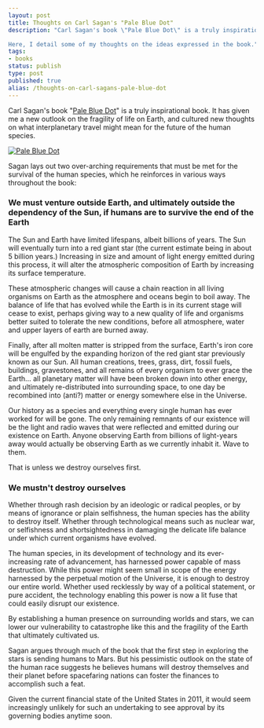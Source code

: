 ```yaml
---
layout: post
title: Thoughts on Carl Sagan's "Pale Blue Dot"
description: "Carl Sagan's book \"Pale Blue Dot\" is a truly inspirational book. It has given me a new outlook on the fragility of life on Earth, and cultured new thoughts on what interplanetary travel might mean for the future of the human species.

Here, I detail some of my thoughts on the ideas expressed in the book."
tags:
- books
status: publish
type: post
published: true
alias: /thoughts-on-carl-sagans-pale-blue-dot
---
```

Carl Sagan's book "[Pale Blue Dot](http://www.amazon.com/Pale-Blue-Dot-Vision-Future/dp/0345376595/)" is a truly inspirational book. It has given me a new outlook on the fragility of life on Earth, and cultured new thoughts on what interplanetary travel might mean for the future of the human species.

[![](http://johnkary.net/wp-content/uploads/2011/01/pale_blue_dot.jpg "Pale Blue Dot")](http://johnkary.net/wp-content/uploads/2011/01/pale_blue_dot.jpg)

Sagan lays out two over-arching requirements that must be met for the survival of the human species, which he reinforces in various ways throughout the book:

### We must venture outside Earth, and ultimately outside the dependency of the Sun, if humans are to survive the end of the Earth

The Sun and Earth have limited lifespans, albeit billions of years. The Sun will eventually turn into a red giant star (the current estimate being in about 5 billion years.) Increasing in size and amount of light energy emitted during this process, it will alter the atmospheric composition of Earth by increasing its surface temperature.

These atmospheric changes will cause a chain reaction in all living organisms on Earth as the atmosphere and oceans begin to boil away. The balance of life that has evolved while the Earth is in its current stage will cease to exist, perhaps giving way to a new quality of life and organisms better suited to tolerate the new conditions, before all atmosphere, water and upper layers of earth are burned away.

Finally, after all molten matter is stripped from the surface, Earth's iron core will be engulfed by the expanding horizon of the red giant star previously known as our Sun. All human creations, trees, grass, dirt, fossil fuels, buildings, gravestones, and all remains of every organism to ever grace the Earth&hellip; all planetary matter will have been broken down into other energy, and ultimately re-distributed into surrounding space, to one day be recombined into (anti?) matter or energy somewhere else in the Universe.

Our history as a species and everything every single human has ever worked for will be gone. The only remaining remnants of our existence will be the light and radio waves that were reflected and emitted during our existence on Earth. Anyone observing Earth from billions of light-years away would actually be observing Earth as we currently inhabit it. Wave to them.

That is unless we destroy ourselves first.

### We mustn't destroy ourselves

Whether through rash decision by an ideologic or radical peoples, or by means of ignorance or plain selfishness, the human species has the ability to destroy itself. Whether through technological means such as nuclear war, or selfishness and shortsightedness in damaging the delicate life balance under which current organisms have evolved.

The human species, in its development of technology and its ever-increasing rate of advancement, has harnessed power capable of mass destruction. While this power might seem small in scope of the energy harnessed by the perpetual motion of the Universe, it is enough to destroy our entire world. Whether used recklessly by way of a political statement, or pure accident, the technology enabling this power is now a lit fuse that could easily disrupt our existence.

By establishing a human presence on surrounding worlds and stars, we can lower our vulnerability to catastrophe like this and the fragility of the Earth that ultimately cultivated us.

Sagan argues through much of the book that the first step in exploring the stars is sending humans to Mars. But his pessimistic outlook on the state of the human race suggests he believes humans will destroy themselves and their planet before spacefaring nations can foster the finances to accomplish such a feat.

Given the current financial state of the United States in 2011, it would seem increasingly unlikely for such an undertaking to see approval by its governing bodies anytime soon.

